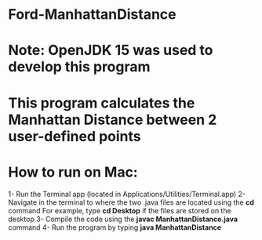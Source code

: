 # Ford-ManhattanDistance
# Note: OpenJDK 15 was used to develop this program
# This program calculates the Manhattan Distance between 2 user-defined points
# How to run on Mac:
1- Run the Terminal app (located in Applications/Utilities/Terminal.app)
2- Navigate in the terminal to where the two .java files are located using the **cd** command
	For example, type **cd Desktop** if the files are stored on the desktop
3- Compile the code using the **javac ManhattanDistance.java** command
4- Run the program by typing **java ManhattanDistance**